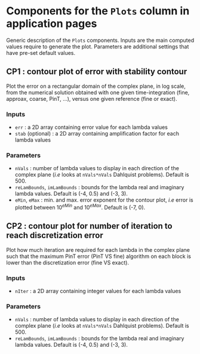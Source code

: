 # Components for the `Plots` column in application pages

Generic description of the `Plots` components. Inputs are the main computed values require to generate the plot. Parameters are additional settings that have pre-set default values.

## CP1 : contour plot of error with stability contour

Plot the error on a rectangular domain of the complex plane, in log scale, from the numerical solution obtained with one given time-integration (fine, approax, coarse, PinT, ...), versus one given reference (fine or exact).

### Inputs

- `err` : a 2D array containing error value for each lambda values
- `stab` (optional) : a 2D array containing amplification factor for each lambda values

### Parameters

- `nVals` : number of lambda values to display in each direction of the complex plane (_i.e_ looks at `nVals*nVals` Dahlquist problems). Default is 500.
- `reLamBounds`, `imLamBounds` : bounds for the lambda real and imaginary lambda values. Default is (-4, 0.5) and (-3, 3).
- `eMin`, `eMax` : min. and max. error exponent for the contour plot, _i.e_ error is plotted between $10^{eMin}$ and $10^{eMax}$. Default is (-7, 0).

## CP2 : contour plot for number of iteration to reach discretization error

Plot how much iteration are required for each lambda in  the complex plane such that the maximum PinT error (PinT VS fine) algorithm on each block is lower than the discretization error (fine VS exact).

### Inputs

- `nIter` : a 2D array containing integer values for each lambda values

### Parameters

- `nVals` : number of lambda values to display in each direction of the complex plane (_i.e_ looks at `nVals*nVals` Dahlquist problems). Default is 500.
- `reLamBounds`, `imLamBounds` : bounds for the lambda real and imaginary lambda values. Default is (-4, 0.5) and (-3, 3).

